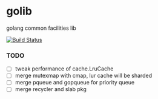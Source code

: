 golib
=====

golang common facilities lib

[![Build Status](https://travis-ci.org/funkygao/golib.png?branch=master)](https://travis-ci.org/funkygao/golib)

### TODO

* [ ] tweak performance of cache.LruCache
* [ ] merge mutexmap with cmap, lur cache will be sharded
* [ ] merge pqueue and gopqueue for priority queue
* [ ] merge recycler and slab pkg
